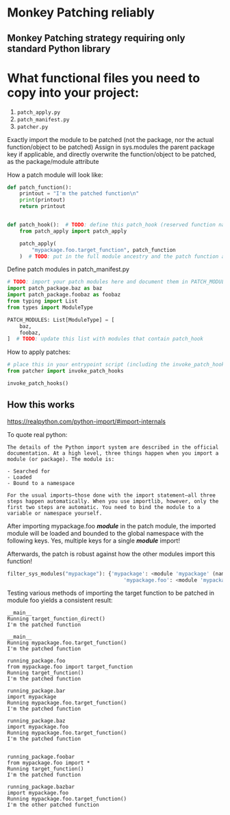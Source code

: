 # Monkey Patching reliably

## Monkey Patching strategy requiring only standard Python library

# What functional files you need to copy into your project:
1. `patch_apply.py`
2. `patch_manifest.py`
3. `patcher.py`

Exactly import the module to be patched (not the package, nor the actual function/object to be patched)
Assign in sys.modules the parent package key if applicable, and directly overwrite the function/object to be patched, as the package/module attribute

How a patch module will look like:

```python
def patch_function():
    printout = "I'm the patched function\n"
    print(printout)
    return printout


def patch_hook():  # TODO: define this patch_hook (reserved function name) for patcher to pick up
    from patch_apply import patch_apply

    patch_apply(
        "mypackage.foo.target_function", patch_function
    )  # TODO: put in the full module ancestry and the patch function as parameters
```

Define patch modules in patch_manifest.py

```python
# TODO: import your patch modules here and document them in PATCH_MODULES below
import patch_package.baz as baz
import patch_package.foobaz as foobaz
from typing import List
from types import ModuleType

PATCH_MODULES: List[ModuleType] = [
    baz,
    foobaz,
]  # TODO: update this list with modules that contain patch_hook
```

How to apply patches:

```python
# place this in your entrypoint script (including the invoke_patch_hooks() function call) before imports of other modules that should be patched 
from patcher import invoke_patch_hooks

invoke_patch_hooks()
```

## How this works

https://realpython.com/python-import/#import-internals

To quote real python:

```text
The details of the Python import system are described in the official documentation. At a high level, three things happen when you import a module (or package). The module is:  

- Searched for
- Loaded
- Bound to a namespace

For the usual imports—those done with the import statement—all three steps happen automatically. When you use importlib, however, only the first two steps are automatic. You need to bind the module to a variable or namespace yourself.  
```

After importing mypackage.foo ___module___ in the patch module, the imported module will be loaded and bounded to the global namespace with the following keys. Yes, multiple keys for a single ___module___ import!

Afterwards, the patch is robust against how the other modules import this function!

```python
filter_sys_modules("mypackage"): {'mypackage': <module 'mypackage' (namespace)>,
                                      'mypackage.foo': <module 'mypackage.foo' from '/Users/foorx/Developer/python_patching_experiment/mypackage/foo.py'>}
```

Testing various methods of importing the target function to be patched in module foo yields a consistent result:

```text
__main__
Running target_function_direct()
I'm the patched function

__main__
Running mypackage.foo.target_function()
I'm the patched function

running_package.foo
from mypackage.foo import target_function
Running target_function()
I'm the patched function

running_package.bar
import mypackage
Running mypackage.foo.target_function()
I'm the patched function

running_package.baz
import mypackage.foo
Running mypackage.foo.target_function()
I'm the patched function


running_package.foobar
from mypackage.foo import *
Running target_function()
I'm the patched function

running_package.bazbar
import mypackage.foo
Running mypackage.foo.target_function()
I'm the other patched function
```
